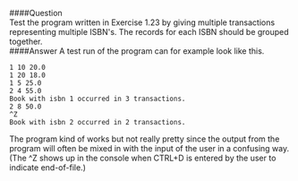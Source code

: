 ####Question  
Test the program written in Exercise 1.23 by giving multiple transactions representing multiple ISBN's. The records for each ISBN should be grouped together.  
####Answer
A test run of the program can for example look like this.  
```
1 10 20.0
1 20 18.0
1 5 25.0
2 4 55.0
Book with isbn 1 occurred in 3 transactions.
2 8 50.0
^Z
Book with isbn 2 occurred in 2 transactions.
```
The program kind of works but not really pretty since the output from the program will often be mixed in with the input of the user in a confusing way.  
(The ^Z shows up in the console when CTRL+D is entered by the user to indicate end-of-file.)  
